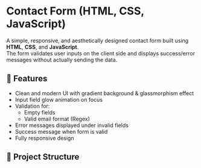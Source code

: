 # Contact Form (HTML, CSS, JavaScript)

A simple, responsive, and aesthetically designed contact form built using **HTML**, **CSS**, and **JavaScript**.  
The form validates user inputs on the client side and displays success/error messages without actually sending the data.

## 📌 Features
- Clean and modern UI with gradient background & glassmorphism effect
- Input field glow animation on focus
- Validation for:
  - Empty fields
  - Valid email format (Regex)
- Error messages displayed under invalid fields
- Success message when form is valid
- Fully responsive design

## 📂 Project Structure

